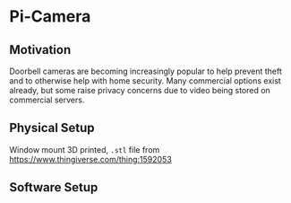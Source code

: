 # Pi-Camera

## Motivation

Doorbell cameras are becoming increasingly popular to help prevent theft and to otherwise help with home security. Many commercial options exist already, but some raise privacy concerns due to video being stored on commercial servers.

## Physical Setup

Window mount 3D printed, `.stl` file from https://www.thingiverse.com/thing:1592053

## Software Setup